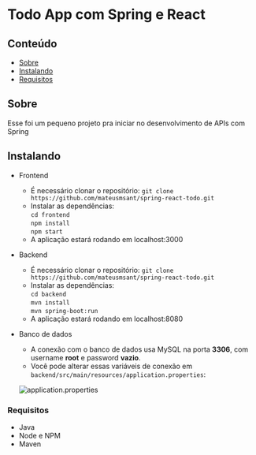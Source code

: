# Todo App com Spring e React

## Conteúdo

- [Sobre](#sobre)
- [Instalando](#instalando)
- [Requisitos](#requisitos)

## Sobre

Esse foi um pequeno projeto pra iniciar no desenvolvimento de APIs com Spring

## Instalando

- Frontend
  - É necessário clonar o repositório:
  `git clone https://github.com/mateusmsant/spring-react-todo.git`
  - Instalar as dependências:\
  `cd frontend`\
  `npm install`\
  `npm start`
  - A aplicação estará rodando em localhost:3000

- Backend
  - É necessário clonar o repositório:
  `git clone https://github.com/mateusmsant/spring-react-todo.git`
  - Instalar as dependências:\
  `cd backend`\
  `mvn install`\
  `mvn spring-boot:run`
  - A aplicação estará rodando em localhost:8080

- Banco de dados
  - A conexão com o banco de dados usa MySQL na porta **3306**, com username **root** e password **vazio**.
  - Você pode alterar essas variáveis de conexão em `backend/src/main/resources/application.properties`:
  
  ![application.properties](https://i.imgur.com/VM3jzhK.png)

### Requisitos

- Java
- Node e NPM
- Maven
